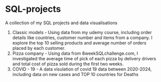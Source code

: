 # SQL-projects
A collection of my SQL projects and data visualisations 

1) Classic models - Using data from my udemy course, including order details like countries, customer number and items from a company.
   I explore the top 10 selling products and average number of orders placed by each customer. 
2) Pizza company - Using data from 8weekSQLchallenge.com, I investigated the average time of pick of each pizza by delivery drivers and total cost of pizza sold during the first two weeks.
3) COVID - 19 - A data visulation of covid 19 data between 2020-2024, including data on new cases and TOP 10 countries for Deaths
